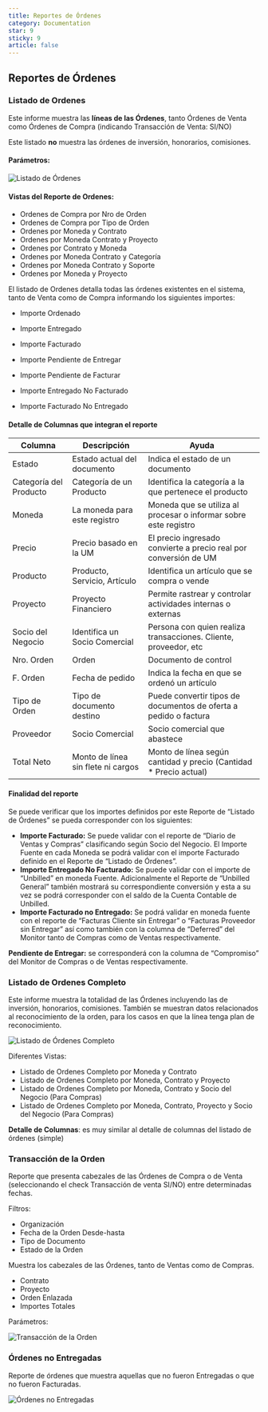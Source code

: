 ```yaml
---
title: Reportes de Órdenes
category: Documentation
star: 9
sticky: 9
article: false
---
```


## Reportes de Órdenes

### Listado de Ordenes

Este informe muestra las **líneas de las Órdenes**, tanto Órdenes de Venta como Órdenes de Compra (indicando Transacción de Venta: SI/NO)

Este listado **no** muestra las órdenes de inversión, honorarios, comisiones.

#### Parámetros:

![Listado de Órdenes](/assets/img/docs/sales-management/sam-report1.png)

#### Vistas del Reporte de Ordenes:

* Ordenes de Compra por Nro de Orden
* Ordenes de Compra por Tipo de Orden
* Ordenes por Moneda y Contrato
* Ordenes por Moneda Contrato y Proyecto
* Ordenes por Contrato y Moneda
* Ordenes por Moneda Contrato y Categoría
* Ordenes por Moneda Contrato y Soporte
* Ordenes por Moneda y Proyecto

El listado de Ordenes detalla todas las órdenes existentes en el sistema, tanto de Venta como de Compra informando los siguientes importes:

* Importe Ordenado
* Importe Entregado
* Importe Facturado

* Importe Pendiente de Entregar
* Importe Pendiente de Facturar
* Importe Entregado No Facturado
* Importe Facturado No Entregado

#### Detalle de Columnas que integran el reporte

|         Columna        |              Descripción                   |                            Ayuda                                 |  
| ---------------------- | ------------------------------------------ | ---------------------------------------------------------------- |
|        Estado          |       Estado actual del documento          |                  Indica el estado de un documento                |
| Categoría del Producto |        Categoría de un Producto            |      Identifica la categoría a la que pertenece el producto      |
|        Moneda          |      La moneda para este registro          | Moneda que se utiliza al procesar o informar sobre este registro |
|        Precio          |         Precio basado en la UM             | El precio ingresado convierte a precio real por conversión de UM |
|       Producto         |       Producto, Servicio, Artículo         |        Identifica un artículo que se compra o vende              |
|       Proyecto         |           Proyecto Financiero              | Permite rastrear y controlar actividades internas o externas     |
|   Socio del Negocio    |      Identifica un Socio Comercial         | Persona con quien realiza transacciones. Cliente, proveedor, etc |
|     Nro. Orden         |                Orden                       |                       Documento de control                       |
|       F. Orden         |           Fecha de pedido                  |          Indica la fecha en que se ordenó un artículo            |
|    Tipo de Orden       |          Tipo de documento destino         | Puede convertir tipos de documentos de oferta a pedido o factura |
|       Proveedor        |             Socio Comercial                |                 Socio comercial que abastece                     |
|      Total Neto        |   Monto de línea sin flete ni cargos       | Monto de línea según cantidad y precio (Cantidad * Precio actual)|

#### Finalidad del reporte

Se puede verificar que los importes definidos por este Reporte de “Listado de Órdenes” se pueda corresponder con los siguientes:

* **Importe Facturado:** Se puede validar con el reporte de “Diario de Ventas y Compras” clasificando según Socio del Negocio. El Importe Fuente en cada Moneda se podrá validar con el importe Facturado definido en el Reporte de “Listado de Órdenes”.
* **Importe Entregado No Facturado:** Se puede validar con el importe de “Unbilled” en moneda Fuente. Adicionalmente el Reporte de “Unbilled General” también mostrará su correspondiente conversión y esta a su vez se podrá corresponder con el saldo de la Cuenta Contable de Unbilled.
* **Importe Facturado no Entregado:** Se podrá validar en moneda fuente con el reporte de “Facturas Cliente sin Entregar” o “Facturas Proveedor sin Entregar” así como también con la columna de “Deferred” del Monitor tanto de Compras como de Ventas respectivamente.

**Pendiente de Entregar:** se corresponderá con la columna de “Compromiso” del Monitor de Compras o de Ventas respectivamente.

### Listado de Ordenes Completo

Este informe muestra la totalidad de las Órdenes incluyendo las de inversión, honorarios, comisiones. También se muestran datos relacionados al reconocimiento de la orden, para los casos en que la línea tenga plan de reconocimiento.

![Listado de Órdenes Completo](/assets/img/docs/sales-management/sam-report2.png)

Diferentes Vistas: 

* Listado de Ordenes Completo por Moneda y Contrato
* Listado de Ordenes Completo por Moneda, Contrato y Proyecto
* Listado de Ordenes Completo por Moneda, Contrato y Socio del Negocio (Para Compras)
* Listado de Ordenes Completo por Moneda, Contrato, Proyecto y Socio del Negocio (Para Compras)

**Detalle de Columnas**: es muy similar al detalle de columnas del listado de órdenes (simple)

### Transacción de la Orden

Reporte que presenta cabezales de las Órdenes de Compra o de Venta (seleccionando el check Transacción de venta SI/NO) entre determinadas fechas.

Filtros: 

* Organización
* Fecha de la Orden Desde-hasta
* Tipo de Documento
* Estado de la Orden

Muestra los cabezales de las Órdenes, tanto de Ventas como de Compras.

* Contrato
* Proyecto
* Orden Enlazada
* Importes Totales

Parámetros:

![Transacción de la Orden](/assets/img/docs/sales-management/sam-report3.png)

### Órdenes no Entregadas

Reporte de órdenes que muestra aquellas que no fueron Entregadas o que no fueron Facturadas.

![Órdenes no Entregadas](/assets/img/docs/sales-management/sam-report4.png)

